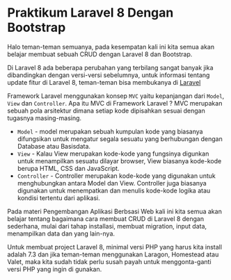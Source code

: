 # Praktikum Laravel 8 Dengan Bootstrap

Halo teman-teman semuanya, pada kesempatan kali ini kita semua akan belajar membuat sebuah CRUD dengan Laravel 8 dan Bootstrap. 

Di Laravel 8 ada beberapa perubahan yang terbilang sangat banyak jika dibandingkan dengan versi-versi sebelumnya, untuk informasi tentang update fitur di Laravel 8, teman-teman bisa membukanya di [Laravel](https://)

Framework Laravel menggunakan konsep `MVC` yaitu kepanjangan dari `Model`, `View` dan `Controller`. Apa itu MVC di Framework Laravel ? MVC merupakan sebuah pola arsitektur dimana setiap kode dipisahkan sesuai dengan tugasnya masing-masing.

- `Model` - model merupakan sebuah kumpulan kode yang biasanya difungsikan untuk mengatur segala sesuatu yang berhubungan dengan Database atau Basisdata.
- `View` - Kalau View merupakan kode-kode yang fungsinya digunkan untuk menampilkan sesuatu dilayar browser, View biasanya kode-kode berupa HTML, CSS dan JavaScript.
- `Controller` - Controller merupakan kode-kode yang digunakan untuk menghubungkan antara Model dan View. Controller juga biasanya digunakan untuk menempatkan dan menulis kode-kode logika atau kondisi tertentu dari aplikasi.

Pada materi Pengembangan Aplikasi Berbsasi Web kali ini kita semua akan belajar tentang bagaimana cara membuat CRUD di Laravel 8 dengan sederhana, mulai dari tahap installasi, membuat migration, input data, menampilkan data dan yang lain-nya.

Untuk membuat project Laravel 8, minimal versi PHP yang harus kita install adalah 7.3 dan jika teman-teman menggunakan Laragon, Homestead atau Valet, maka kita sudah tidak perlu susah payah untuk menggonta-ganti versi PHP yang ingin di gunakan.
